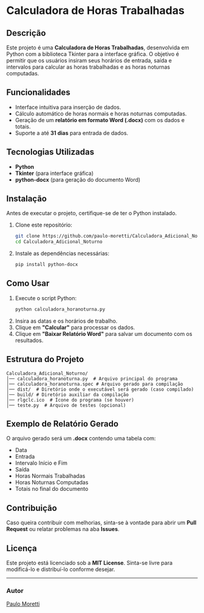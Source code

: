 # Calculadora de Horas Trabalhadas

## Descrição
Este projeto é uma **Calculadora de Horas Trabalhadas**, desenvolvida em Python com a biblioteca Tkinter para a interface gráfica. O objetivo é permitir que os usuários insiram seus horários de entrada, saída e intervalos para calcular as horas trabalhadas e as horas noturnas computadas.

## Funcionalidades
- Interface intuitiva para inserção de dados.
- Cálculo automático de horas normais e horas noturnas computadas.
- Geração de um **relatório em formato Word (.docx)** com os dados e totais.
- Suporte a até **31 dias** para entrada de dados.

## Tecnologias Utilizadas
- **Python**
- **Tkinter** (para interface gráfica)
- **python-docx** (para geração do documento Word)

## Instalação
Antes de executar o projeto, certifique-se de ter o Python instalado.

1. Clone este repositório:
   ```bash
   git clone https://github.com/paulo-moretti/Calculadora_Adicional_Noturno.git
   cd Calculadora_Adicional_Noturno
   ```

2. Instale as dependências necessárias:
   ```bash
   pip install python-docx
   ```

## Como Usar
1. Execute o script Python:
   ```bash
   python calculadora_horanoturna.py
   ```
2. Insira as datas e os horários de trabalho.
3. Clique em **"Calcular"** para processar os dados.
4. Clique em **"Baixar Relatório Word"** para salvar um documento com os resultados.

## Estrutura do Projeto
```
Calculadora_Adicional_Noturno/
│── calculadora_horanoturna.py  # Arquivo principal do programa
│── calculadora_horanoturna.spec # Arquivo gerado para compilação
│── dist/  # Diretório onde o executável será gerado (caso compilado)
│── build/ # Diretório auxiliar da compilação
│── rlgclc.ico  # Ícone do programa (se houver)
│── teste.py  # Arquivo de testes (opcional)
```

## Exemplo de Relatório Gerado
O arquivo gerado será um **.docx** contendo uma tabela com:
- Data
- Entrada
- Intervalo Início e Fim
- Saída
- Horas Normais Trabalhadas
- Horas Noturnas Computadas
- Totais no final do documento

## Contribuição
Caso queira contribuir com melhorias, sinta-se à vontade para abrir um **Pull Request** ou relatar problemas na aba **Issues**.

## Licença
Este projeto está licenciado sob a **MIT License**. Sinta-se livre para modificá-lo e distribuí-lo conforme desejar.

---

### Autor
[Paulo Moretti](https://github.com/paulo-moretti)

